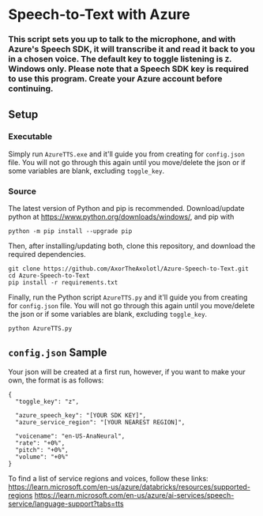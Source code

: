 # Speech-to-Text with Azure
### This script sets you up to talk to the microphone, and with Azure's Speech SDK, it will transcribe it and read it back to you in a chosen voice. The default key to toggle listening is `Z`. Windows only. Please note that a Speech SDK key is required to use this program. Create your Azure account before continuing.

## Setup
### Executable
Simply run `AzureTTS.exe` and it'll guide you from creating for `config.json` file. You will not go through this again until you move/delete the json or if some variables are blank, excluding `toggle_key`.
### Source
The latest version of Python and pip is recommended. Download/update python at https://www.python.org/downloads/windows/, and pip with
```
python -m pip install --upgrade pip
```
Then, after installing/updating both, clone this repository, and download the required dependencies.
```
git clone https://github.com/AxorTheAxolotl/Azure-Speech-to-Text.git
cd Azure-Speech-to-Text
pip install -r requirements.txt
```
Finally, run the Python script `AzureTTS.py` and it'll guide you from creating for `config.json` file. You will not go through this again until you move/delete the json or if some variables are blank, excluding `toggle_key`.
```
python AzureTTS.py
```
## `config.json` Sample
Your json will be created at a first run, however, if you want to make your own, the format is as follows:
```
{
  "toggle_key": "z",
  
  "azure_speech_key": "[YOUR SDK KEY]",
  "azure_service_region": "[YOUR NEAREST REGION]",
  
  "voicename": "en-US-AnaNeural",
  "rate": "+0%",
  "pitch": "+0%",
  "volume": "+0%"
}
```

To find a list of service regions and voices, follow these links:
https://learn.microsoft.com/en-us/azure/databricks/resources/supported-regions
https://learn.microsoft.com/en-us/azure/ai-services/speech-service/language-support?tabs=tts
